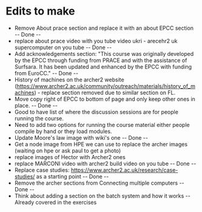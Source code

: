 

# Edits to make

- Remove About prace section and replace it with an about EPCC section  -- Done --
- replace about prace video with you tube video ukri - arecehr2 uk supercomputer on you tube  -- Done --
- Add acknowledgements section: "This course was originally developed by the EPCC through funding from PRACE and with the assistance of Surfsara. It has been updated and enhanced by the EPCC with funding from EuroCC." -- Done --
- History of machines on the archer2 website (https://www.archer2.ac.uk/community/outreach/materials/history_of_machines) - replace section removed due to similar section on FL.
- Move copy right of EPCC to bottom of page and only keep other ones in place. -- Done --
- Good to have list of where the discussion sessions are for people running the course.
- Need to add two options for running the course material either people compile by hand or they load modules.
- Update Moore's law image with wiki's one -- Done --
- Get a node image from HPE we can use to replace the archer images (waiting on hpe or ask paul to get a photo)
- replace images of Hector with Archer2 ones
- replace MARCONI video with archer2 build video on you tube  -- Done --
- Replace case studies: https://www.archer2.ac.uk/research/case-studies/ as a starting point -- Done --
- Remove the archer sections from Connecting multiple computers  -- Done --
- Think about adding a section on the batch system and how it works -- Already covered in the exercises
  